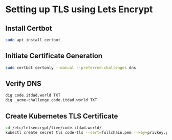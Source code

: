 # Setting up TLS using Lets Encrypt

## Install Certbot
```bash
sudo apt install certbot
```

## Initiate Certificate Generation
```bash
sudo certbot certonly --manual --preferred-challenges dns
```

## Verify DNS
```bash
dig code.itdad.world TXT
dig _acme-challenge.code.itdad.world TXT
```

## Create Kubernetes TLS Certificate
```bash
cd /etc/letsencrypt/live/code.itdad.world/
kubectl create secret tls code-tls --cert=fullchain.pem --key=privkey.pem
```
